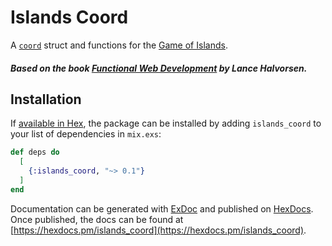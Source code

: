 # Islands Coord

A [`coord`][coord] struct and functions for the [Game of Islands][readme].

##### Based on the book [Functional Web Development](https://pragprog.com/book/lhelph/functional-web-development-with-elixir-otp-and-phoenix) by Lance Halvorsen.

## Installation

If [available in Hex](https://hex.pm/docs/publish), the package can be installed
by adding `islands_coord` to your list of dependencies in `mix.exs`:

```elixir
def deps do
  [
    {:islands_coord, "~> 0.1"}
  ]
end
```

Documentation can be generated with [ExDoc](https://github.com/elixir-lang/ex_doc)
and published on [HexDocs](https://hexdocs.pm). Once published, the docs can
be found at [https://hexdocs.pm/islands_coord](https://hexdocs.pm/islands_coord).

[coord]: https://hexdocs.pm/islands_coord/Islands.Coord.html#t:t/0
[readme]: https://github.com/RaymondLoranger/islands_vue_client#readme
